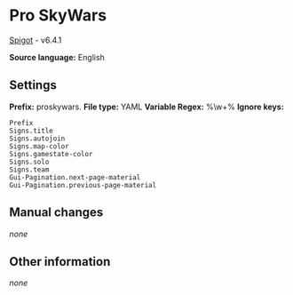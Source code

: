 # Pro SkyWars

[Spigot](https://www.spigotmc.org/resources/pro-skywars-10-off-solo-teams-kits-cages-trails-perks-mysterybox-hologram-refills.30170/) - v6.4.1

**Source language:** English

## Settings

**Prefix:** proskywars.
**File type:** YAML
**Variable Regex:** %\w+%
**Ignore keys:**

```
Prefix
Signs.title
Signs.autojoin
Signs.map-color
Signs.gamestate-color
Signs.solo
Signs.team
Gui-Pagination.next-page-material
Gui-Pagination.previous-page-material
```

## Manual changes

_none_

## Other information

_none_
